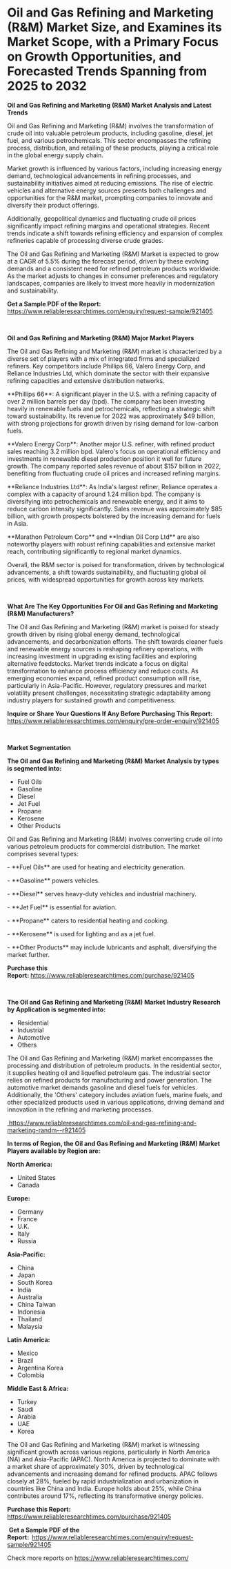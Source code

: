<p><h1>Oil and Gas Refining and Marketing (R&M) Market Size, and Examines its Market Scope, with a Primary Focus on Growth Opportunities, and Forecasted Trends Spanning from 2025 to 2032</h1></p><p><strong>Oil and Gas Refining and Marketing (R&M) Market Analysis and Latest Trends</strong></p>
<p><p>Oil and Gas Refining and Marketing (R&M) involves the transformation of crude oil into valuable petroleum products, including gasoline, diesel, jet fuel, and various petrochemicals. This sector encompasses the refining process, distribution, and retailing of these products, playing a critical role in the global energy supply chain.</p><p>Market growth is influenced by various factors, including increasing energy demand, technological advancements in refining processes, and sustainability initiatives aimed at reducing emissions. The rise of electric vehicles and alternative energy sources presents both challenges and opportunities for the R&M market, prompting companies to innovate and diversify their product offerings. </p><p>Additionally, geopolitical dynamics and fluctuating crude oil prices significantly impact refining margins and operational strategies. Recent trends indicate a shift towards refining efficiency and expansion of complex refineries capable of processing diverse crude grades. </p><p>The Oil and Gas Refining and Marketing (R&M) Market is expected to grow at a CAGR of 5.5% during the forecast period, driven by these evolving demands and a consistent need for refined petroleum products worldwide. As the market adjusts to changes in consumer preferences and regulatory landscapes, companies are likely to invest more heavily in modernization and sustainability.</p></p>
<p><strong>Get a Sample PDF of the Report:&nbsp;</strong> <a href="https://www.reliableresearchtimes.com/enquiry/request-sample/921405?utm_campaign=2009&utm_medium=2&utm_source=Github&utm_content=ia&utm_term=07042025&utm_id=oil-and-gas-refining-and-marketing-rm">https://www.reliableresearchtimes.com/enquiry/request-sample/921405</a></p>
<p>&nbsp;</p>
<p><strong>Oil and Gas Refining and Marketing (R&M) Major Market Players</strong></p>
<p><p>The Oil and Gas Refining and Marketing (R&M) market is characterized by a diverse set of players with a mix of integrated firms and specialized refiners. Key competitors include Phillips 66, Valero Energy Corp, and Reliance Industries Ltd, which dominate the sector with their expansive refining capacities and extensive distribution networks.</p><p>**Phillips 66**: A significant player in the U.S. with a refining capacity of over 2 million barrels per day (bpd). The company has been investing heavily in renewable fuels and petrochemicals, reflecting a strategic shift toward sustainability. Its revenue for 2022 was approximately $49 billion, with strong projections for growth driven by rising demand for low-carbon fuels.</p><p>**Valero Energy Corp**: Another major U.S. refiner, with refined product sales reaching 3.2 million bpd. Valero's focus on operational efficiency and investments in renewable diesel production position it well for future growth. The company reported sales revenue of about $157 billion in 2022, benefiting from fluctuating crude oil prices and increased refining margins.</p><p>**Reliance Industries Ltd**: As India's largest refiner, Reliance operates a complex with a capacity of around 1.24 million bpd. The company is diversifying into petrochemicals and renewable energy, and it aims to reduce carbon intensity significantly. Sales revenue was approximately $85 billion, with growth prospects bolstered by the increasing demand for fuels in Asia.</p><p>**Marathon Petroleum Corp** and **Indian Oil Corp Ltd** are also noteworthy players with robust refining capabilities and extensive market reach, contributing significantly to regional market dynamics.</p><p>Overall, the R&M sector is poised for transformation, driven by technological advancements, a shift towards sustainability, and fluctuating global oil prices, with widespread opportunities for growth across key markets.</p></p>
<p>&nbsp;</p>
<p><strong>What Are The Key Opportunities For Oil and Gas Refining and Marketing (R&M) Manufacturers?</strong></p>
<p><p>The Oil and Gas Refining and Marketing (R&M) market is poised for steady growth driven by rising global energy demand, technological advancements, and decarbonization efforts. The shift towards cleaner fuels and renewable energy sources is reshaping refinery operations, with increasing investment in upgrading existing facilities and exploring alternative feedstocks. Market trends indicate a focus on digital transformation to enhance process efficiency and reduce costs. As emerging economies expand, refined product consumption will rise, particularly in Asia-Pacific. However, regulatory pressures and market volatility present challenges, necessitating strategic adaptability among industry players for sustained growth and competitiveness.</p></p>
<p><strong>Inquire or Share Your Questions If Any Before Purchasing This Report:</strong> <a href="https://www.reliableresearchtimes.com/enquiry/pre-order-enquiry/921405?utm_campaign=2009&utm_medium=2&utm_source=Github&utm_content=ia&utm_term=07042025&utm_id=oil-and-gas-refining-and-marketing-rm">https://www.reliableresearchtimes.com/enquiry/pre-order-enquiry/921405</a></p>
<p>&nbsp;</p>
<p><strong>Market Segmentation</strong></p>
<p><strong>The Oil and Gas Refining and Marketing (R&M) Market Analysis by types is segmented into:</strong></p>
<p><ul><li>Fuel Oils</li><li>Gasoline</li><li>Diesel</li><li>Jet Fuel</li><li>Propane</li><li>Kerosene</li><li>Other Products</li></ul></p>
<p><p>Oil and Gas Refining and Marketing (R&M) involves converting crude oil into various petroleum products for commercial distribution. The market comprises several types: </p><p>- **Fuel Oils** are used for heating and electricity generation. </p><p>- **Gasoline** powers vehicles. </p><p>- **Diesel** serves heavy-duty vehicles and industrial machinery. </p><p>- **Jet Fuel** is essential for aviation. </p><p>- **Propane** caters to residential heating and cooking. </p><p>- **Kerosene** is used for lighting and as a jet fuel. </p><p>- **Other Products** may include lubricants and asphalt, diversifying the market further.</p></p>
<p><strong>Purchase this Report:&nbsp;</strong><a href="https://www.reliableresearchtimes.com/purchase/921405?utm_campaign=2009&utm_medium=2&utm_source=Github&utm_content=ia&utm_term=07042025&utm_id=oil-and-gas-refining-and-marketing-rm">https://www.reliableresearchtimes.com/purchase/921405</a></p>
<p>&nbsp;</p>
<p><strong>The Oil and Gas Refining and Marketing (R&M) Market Industry Research by Application is segmented into:</strong></p>
<p><ul><li>Residential</li><li>Industrial</li><li>Automotive</li><li>Others</li></ul></p>
<p><p>The Oil and Gas Refining and Marketing (R&M) market encompasses the processing and distribution of petroleum products. In the residential sector, it supplies heating oil and liquefied petroleum gas. The industrial sector relies on refined products for manufacturing and power generation. The automotive market demands gasoline and diesel fuels for vehicles. Additionally, the 'Others' category includes aviation fuels, marine fuels, and other specialized products used in various applications, driving demand and innovation in the refining and marketing processes.</p></p>
<p><a href="https://www.reliableresearchtimes.com/oil-and-gas-refining-and-marketing-randm--r921405?utm_campaign=2009&utm_medium=2&utm_source=Github&utm_content=ia&utm_term=07042025&utm_id=oil-and-gas-refining-and-marketing-rm">&nbsp;https://www.reliableresearchtimes.com/oil-and-gas-refining-and-marketing-randm--r921405</a></p>
<p><strong>In terms of Region, the Oil and Gas Refining and Marketing (R&M) Market Players available by Region are:</strong></p>
<p>
    <p> <strong> North America: </strong>
        <ul>
            <li>United States</li>
            <li>Canada</li>
        </ul>
        </p> 
    <p> <strong> Europe: </strong>
        <ul>
            <li>Germany</li>
            <li>France</li>
            <li>U.K.</li>
            <li>Italy</li>
            <li>Russia</li>
        </ul>
        </p> 
    <p> <strong> Asia-Pacific: </strong>
        <ul>
            <li>China</li>
            <li>Japan</li>
            <li>South Korea</li>
            <li>India</li>
            <li>Australia</li>
            <li>China Taiwan</li>
            <li>Indonesia</li>
            <li>Thailand</li>
            <li>Malaysia</li>
        </ul>
        </p> 
    <p> <strong> Latin America: </strong>
        <ul>
            <li>Mexico</li>
            <li>Brazil</li>
            <li>Argentina Korea</li>
            <li>Colombia</li>
        </ul>
        </p> 
    <p> <strong> Middle East & Africa: </strong>
        <ul>
            <li>Turkey</li>
            <li>Saudi</li>
            <li>Arabia</li>
            <li>UAE</li>
            <li>Korea</li>
        </ul>
    </p>
    </p>
<p><p>The Oil and Gas Refining and Marketing (R&M) market is witnessing significant growth across various regions, particularly in North America (NA) and Asia-Pacific (APAC). North America is projected to dominate with a market share of approximately 30%, driven by technological advancements and increasing demand for refined products. APAC follows closely at 28%, fueled by rapid industrialization and urbanization in countries like China and India. Europe holds about 25%, while China contributes around 17%, reflecting its transformative energy policies.</p></p>
<p><strong>Purchase this Report: </strong><a href="https://www.reliableresearchtimes.com/purchase/921405?utm_campaign=2009&utm_medium=2&utm_source=Github&utm_content=ia&utm_term=07042025&utm_id=oil-and-gas-refining-and-marketing-rm">https://www.reliableresearchtimes.com/purchase/921405</a></p>
<p>&nbsp;<strong>Get a Sample PDF of the Report:&nbsp;&nbsp;</strong><a href="https://www.reliableresearchtimes.com/enquiry/request-sample/921405?utm_campaign=2009&utm_medium=2&utm_source=Github&utm_content=ia&utm_term=07042025&utm_id=oil-and-gas-refining-and-marketing-rm">https://www.reliableresearchtimes.com/enquiry/request-sample/921405</a></p>
<p><strong></strong></p>
<p>Check more reports on <a href="https://www.reliableresearchtimes.com/?utm_campaign=2009&utm_medium=2&utm_source=Github&utm_content=ia&utm_term=07042025&utm_id=oil-and-gas-refining-and-marketing-rm">https://www.reliableresearchtimes.com/</a></p>
